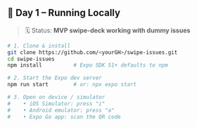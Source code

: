 ## 🚀 Day 1 – Running Locally

> 🗓 Status: **MVP swipe-deck working with dummy issues**

```bash
# 1. Clone & install
git clone https://github.com/<yourGH>/swipe-issues.git
cd swipe-issues
npm install          # Expo SDK 51+ defaults to npm

# 2. Start the Expo dev server
npm run start        # or: npx expo start

# 3. Open on device / simulator
#    • iOS Simulator: press "i"
#    • Android emulator: press "a"
#    • Expo Go app: scan the QR code
